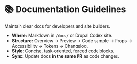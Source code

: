 # 📚 Documentation Guidelines

Maintain clear docs for developers and site builders.

- **Where:** Markdown in `/docs/` or Drupal Codex site.
- **Structure:** Overview → Preview → Code sample → Props → Accessibility → Tokens → Changelog.
- **Style:** Concise, task‑oriented, fenced code blocks.
- **Sync:** Update docs **in the same PR** as code changes.
